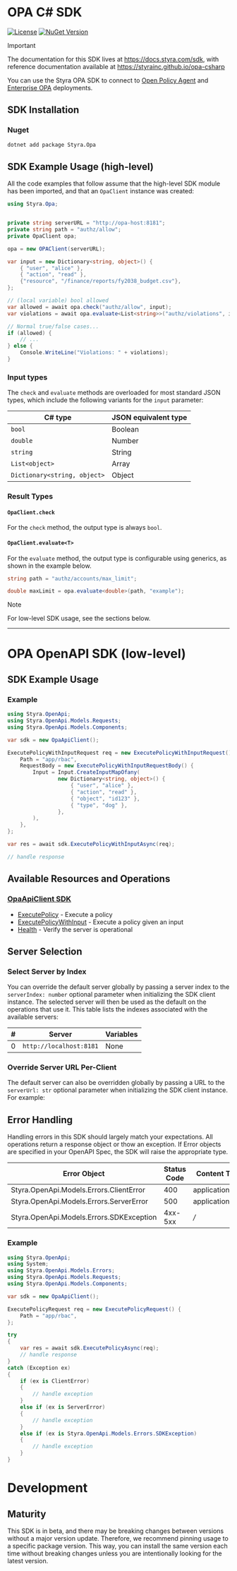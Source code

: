 # OPA C# SDK

[![License](https://img.shields.io/badge/License-Apache_2.0-blue.svg)](https://opensource.org/licenses/Apache-2.0)
[![NuGet Version](https://img.shields.io/nuget/v/Styra.Opa?style=flat&color=%2324b6e0)](https://www.nuget.org/packages/Styra.Opa/)

> [!IMPORTANT]
> The documentation for this SDK lives at https://docs.styra.com/sdk, with reference documentation available at https://styrainc.github.io/opa-csharp

You can use the Styra OPA SDK to connect to [Open Policy Agent](https://www.openpolicyagent.org/) and [Enterprise OPA](https://www.styra.com/enterprise-opa/) deployments.

## SDK Installation

### Nuget

```bash
dotnet add package Styra.Opa
```
<!-- No SDK Installation [installation] -->

## SDK Example Usage (high-level)

All the code examples that follow assume that the high-level SDK module has been imported, and that an `OpaClient` instance was created:

```csharp
using Styra.Opa;


private string serverURL = "http://opa-host:8181";
private string path = "authz/allow";
private OpaClient opa;

opa = new OPAClient(serverURL);

var input = new Dictionary<string, object>() {
    { "user", "alice" },
    { "action", "read" },
    {"resource", "/finance/reports/fy2038_budget.csv"},
};

// (local variable) bool allowed
var allowed = await opa.check("authz/allow", input);
var violations = await opa.evaluate<List<string>>("authz/violations", input);

// Normal true/false cases...
if (allowed) {
    // ...
} else {
    Console.WriteLine("Violations: " + violations);
}
```

### Input types

The `check` and `evaluate` methods are overloaded for most standard JSON types, which include the following variants for the `input` parameter:

| C# type | JSON equivalent type |
| ------- | -------------------- |
| `bool` | Boolean |
| `double` | Number |
| `string` | String |
| `List<object>` | Array |
| `Dictionary<string, object>` | Object |

### Result Types

#### `OpaClient.check`
For the `check` method, the output type is always `bool`.

#### `OpaClient.evaluate<T>`
For the `evaluate` method, the output type is configurable using generics, as shown in the example below.

```csharp
string path = "authz/accounts/max_limit";

double maxLimit = opa.evaluate<double>(path, "example");
```

<!--If the selected return type `<T>` is possible to deserialize from the returned JSON, `query<T>` will attempt to populate the variable with the value(s) present.

```csharp
public struct AuthzStatus
{
    public AuthzStatus(bool allowed)
    {
        Allowed = allowed;
    }

    public double Allowed { get; }

    public override string ToString() => $"Application authorized: {Allowed}";
}

var input = new Dictionary<string, object>() {
    { "user", "alice" },
    { "action", "read" },
};

// (local variable) AuthzStatus status
var status =opa.evaluate<AuthzStatus>(path, input);
```-->

> [!NOTE]
> For low-level SDK usage, see the sections below.

---

# OPA OpenAPI SDK (low-level)
<!-- Start SDK Example Usage [usage] -->
## SDK Example Usage

### Example

```csharp
using Styra.OpenApi;
using Styra.OpenApi.Models.Requests;
using Styra.OpenApi.Models.Components;

var sdk = new OpaApiClient();

ExecutePolicyWithInputRequest req = new ExecutePolicyWithInputRequest() {
    Path = "app/rbac",
    RequestBody = new ExecutePolicyWithInputRequestBody() {
        Input = Input.CreateInputMapOfany(
                new Dictionary<string, object>() {
                    { "user", "alice" },
                    { "action", "read" },
                    { "object", "id123" },
                    { "type", "dog" },
                },
        ),
    },
};

var res = await sdk.ExecutePolicyWithInputAsync(req);

// handle response
```
<!-- End SDK Example Usage [usage] -->

<!-- Start Available Resources and Operations [operations] -->
## Available Resources and Operations

### [OpaApiClient SDK](docs/sdks/opaapiclient/README.md)

* [ExecutePolicy](docs/sdks/opaapiclient/README.md#executepolicy) - Execute a policy
* [ExecutePolicyWithInput](docs/sdks/opaapiclient/README.md#executepolicywithinput) - Execute a policy given an input
* [Health](docs/sdks/opaapiclient/README.md#health) - Verify the server is operational
<!-- End Available Resources and Operations [operations] -->

<!-- Start Server Selection [server] -->
## Server Selection

### Select Server by Index

You can override the default server globally by passing a server index to the `serverIndex: number` optional parameter when initializing the SDK client instance. The selected server will then be used as the default on the operations that use it. This table lists the indexes associated with the available servers:

| # | Server | Variables |
| - | ------ | --------- |
| 0 | `http://localhost:8181` | None |




### Override Server URL Per-Client

The default server can also be overridden globally by passing a URL to the `serverUrl: str` optional parameter when initializing the SDK client instance. For example:
<!-- End Server Selection [server] -->

<!-- Start Error Handling [errors] -->
## Error Handling

Handling errors in this SDK should largely match your expectations.  All operations return a response object or thow an exception.  If Error objects are specified in your OpenAPI Spec, the SDK will raise the appropriate type.

| Error Object                             | Status Code                              | Content Type                             |
| ---------------------------------------- | ---------------------------------------- | ---------------------------------------- |
| Styra.OpenApi.Models.Errors.ClientError  | 400                                      | application/json                         |
| Styra.OpenApi.Models.Errors.ServerError  | 500                                      | application/json                         |
| Styra.OpenApi.Models.Errors.SDKException | 4xx-5xx                                  | */*                                      |

### Example

```csharp
using Styra.OpenApi;
using System;
using Styra.OpenApi.Models.Errors;
using Styra.OpenApi.Models.Requests;
using Styra.OpenApi.Models.Components;

var sdk = new OpaApiClient();

ExecutePolicyRequest req = new ExecutePolicyRequest() {
    Path = "app/rbac",
};

try
{
    var res = await sdk.ExecutePolicyAsync(req);
    // handle response
}
catch (Exception ex)
{
    if (ex is ClientError)
    {
        // handle exception
    }
    else if (ex is ServerError)
    {
        // handle exception
    }
    else if (ex is Styra.OpenApi.Models.Errors.SDKException)
    {
        // handle exception
    }
}

```
<!-- End Error Handling [errors] -->

<!-- Placeholder for Future Speakeasy SDK Sections -->

# Development

## Maturity

This SDK is in beta, and there may be breaking changes between versions without a major version update. Therefore, we recommend pinning usage
to a specific package version. This way, you can install the same version each time without breaking changes unless you are intentionally
looking for the latest version.
